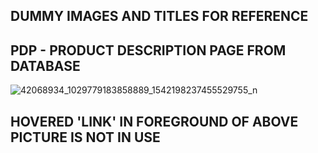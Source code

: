 ## DUMMY IMAGES AND TITLES FOR REFERENCE

## PDP -  PRODUCT DESCRIPTION PAGE FROM DATABASE

![42068934_1029779183858889_1542198237455529755_n](https://user-images.githubusercontent.com/10104522/48580439-3b32cb80-e945-11e8-8d44-255cc476bc93.jpg)

## HOVERED 'LINK' IN FOREGROUND OF ABOVE PICTURE IS NOT IN USE

